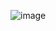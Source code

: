 ![image](https://user-images.githubusercontent.com/31981663/229339000-de8f6431-9b7b-4b9f-855f-c407d31b20f3.png)
